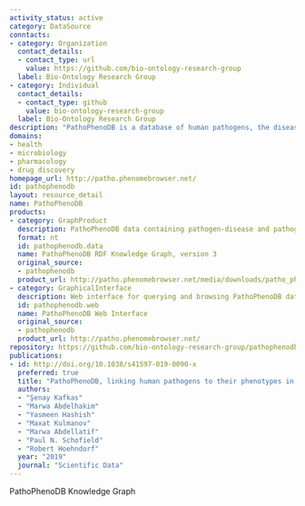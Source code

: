 ```yaml
---
activity_status: active
category: DataSource
conntacts:
- category: Organization
  contact_details:
  - contact_type: url
    value: https://github.com/bio-ontology-research-group
  label: Bio-Ontology Research Group
- category: Individual
  contact_details:
  - contact_type: github
    value: bio-ontology-research-group
  label: Bio-Ontology Research Group
description: "PathoPhenoDB is a database of human pathogens, the diseases and phenotypes they elicit in human organisms, and information related to drug treatments and mechanisms of drug resistance. Specifically, PathoPhenoDB contains associations between pathogens and diseases, between pathogens and phenotypes, between drugs that are approved to treat particular pathogens, and it identifies genes or proteins within pathogens that can convey resistance to particular drugs."
domains:
- health
- microbiology
- pharmacology
- drug discovery
homepage_url: http://patho.phenomebrowser.net/
id: pathophenodb
layout: resource_detail
name: PathoPhenoDB
products:
- category: GraphProduct
  description: PathoPhenoDB data containing pathogen-disease and pathogen-phenotype associations
  format: nt
  id: pathophenodb.data
  name: PathoPhenoDB RDF Knowledge Graph, version 3
  original_source:
  - pathophenodb
  product_url: http://patho.phenomebrowser.net/media/downloads/patho_pheno_withsymbols.nt
- category: GraphicalInterface
  description: Web interface for querying and browsing PathoPhenoDB data
  id: pathophenodb.web
  name: PathoPhenoDB Web Interface
  original_source:
  - pathophenodb
  product_url: http://patho.phenomebrowser.net/
repository: https://github.com/bio-ontology-research-group/pathophenodb
publications:
- id: http://doi.org/10.1038/s41597-019-0090-x
  preferred: true
  title: "PathoPhenoDB, linking human pathogens to their phenotypes in support of infectious disease research"
  authors:
  - "Şenay Kafkas"
  - "Marwa Abdelhakim"
  - "Yasmeen Hashish"
  - "Maxat Kulmanov"
  - "Marwa Abdellatif"
  - "Paul N. Schofield"
  - "Robert Hoehndorf"
  year: "2019"
  journal: "Scientific Data"
---
```

PathoPhenoDB Knowledge Graph
